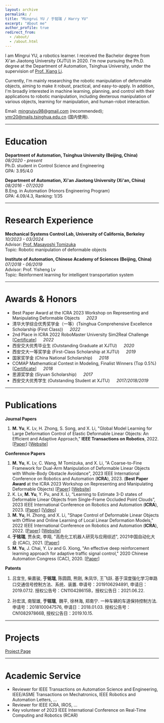 ```yaml
---
layout: archive
permalink: /
title: "Mingrui YU / 于铭瑞 / Harry YU"
excerpt: "About me"
author_profile: true
redirect_from: 
  - /about/
  - /about.html
---
```


I am Mingrui YU, a robotics learner. I received the Bachelor degree from Xi'an Jiaotong University (XJTU) in 2020. I'm now pursuing the Ph.D. degree at the Department of Automation, Tsinghua University, under the supervision of [Prof. Xiang Li](https://sites.google.com/view/homepageoflixiang/home). 

Currently, I'm mainly researching the robotic manipulation of deformable objects, aiming to make it robust, practical, and easy-to-apply. 
In addition, I'm broadly interested in machine learning, planning, and control with their applications to robotic manipulation, including 
dexterous manipulation of various objects, learning for manipulation, and human-robot interaction.


Email: [mingruiyu98@gmail.com](mailto:mingruiyu98@gmail.com) (recommended); [ymr20@mails.tsinghua.edu.cn](mailto:ymr20@mails.tsinghua.edu.cn) (国内使用).

***

Education
======
**Department of Automation, Tsinghua University (Beijing, China)** &emsp; *08/2020 - present*  
Ph.D. student in Control Science and Engineering  
GPA: 3.95/4.0

**Department of Automation, Xi'an Jiaotong University (Xi'an, China)**  &emsp;  *08/2016 - 07/2020*  
B.Eng. in Automation (Honors Engineering Program)  
GPA: 4.09/4.3, Ranking: 1/35

***

Research Experience
======
**Mechanical Systems Control Lab, University of California, Berkeley** &emsp; *10/2023 - 03/2024*  
Advisor: [Prof. Masayoshi Tomizuka](https://me.berkeley.edu/people/masayoshi-tomizuka/)  
Topic: Robotic manipulation of deformable objects  

**Institute of Automation, Chinese Academy of Sciences (Beijing, China)** &emsp; *07/2018 - 06/2019*  
Advisor: Prof. Yisheng Lv  
Topic: Reinforment learning for intelligent transportation system


***

Awards & Honors
======
* Best Paper Award at the ICRA 2023 Workshop on Representing and Manipulating Deformable Objects &emsp; *2023* 
* 清华大学综合优秀奖学金（一等）(Tsinghua Comprehensive Excellence Scholarship (First Class)) &emsp; *2022*  
* 2nd Place in ICRA 2022 RoboMaster University Sim2Real Challenge [[Certificate](https://mingrui-yu.github.io/files/icra22_sim2real_certificate.pdf)] &emsp; *2022*  
* 西安交大优秀毕业生 (Outstanding Graduate at XJTU) &emsp; *2020*   
* 西安交大一等奖学金 (First-Class Scholarship at XJTU) &emsp; *2019*  
* 国家奖学金 (China National Scholarship) &emsp; *2018*  
* COMAP Mathematical Contest in Modeling, Finalist Winners (Top 0.5%) [[Certificate](https://mingrui-yu.github.io/files/mcm_certificate.pdf)] &emsp; *2018*  
* 思源奖学金 (Siyuan Scholarship) &emsp; *2017*  
* 西安交大优秀学生 (Outstanding Student at XJTU) &emsp; *2017/2018/2019*

***

Publications
======

**Journal Papers**
1. **M. Yu**, K. Lv, H. Zhong, S. Song, and X. Li, "Global Model Learning for Large Deformation Control of Elastic Deformable Linear Objects: An Efficient and Adaptive Approach," **IEEE Transactions on Robotics**, 2022. [[Paper](https://arxiv.org/abs/2205.04004)] [[Website](https://mingrui-yu.github.io/shape_control_DLO_2/)]

**Conference Papers**

1. **M. Yu**, K. Lv, C. Wang, M Tomizuka, and X. Li, "A Coarse-to-Fine Framework for Dual-Arm Manipulation of Deformable Linear Objects with Whole-Body Obstacle Avoidance", 2023 IEEE International Conference on Robotics and Automation (**ICRA**), 2023. (**Best Paper Award** at the ICRA 2023 Workshop on Representing and Manipulating Deformable Objects) [[Paper](https://arxiv.org/abs/2209.11145)] [[Website](https://mingrui-yu.github.io/DLO_planning)]
2. K. Lv, **M. Yu**, Y. Pu, and X. Li, “Learning to Estimate 3-D states of Deformable Linear Objects from Single-Frame Occluded Point Clouds”, 2023 IEEE International Conference on Robotics and Automation (**ICRA**), 2023. [[Paper](https://arxiv.org/abs/2210.01433)] [[Video](https://mingrui-yu.github.io/videos/ICRA23_DLO_perception_video.mp4)]
3. **M. Yu**, H. Zhong, and X. Li, "Shape Control of Deformable Linear Objects with Offline and Online Learning of Local Linear Deformation Models," 2022 IEEE International Conference on Robotics and Automation (**ICRA**), 2022. [[Paper](https://arxiv.org/abs/2109.11091)] [[Website](https://mingrui-yu.github.io/shape_control_DLO/)]
4. **于铭瑞**, 贾永奕, 李翔, "高危化工机器人研究与应用综述", 2021中国自动化大会 (CAC), 2021. [[Paper](https://kns.cnki.net/kcms/detail/detail.aspx?dbcode=CPFD&dbname=CPFDTEMP&filename=ZGZN202110001016&uniplatform=NZKPT&v=yTXq56-lHUDzP6r70Wst4lVFGnfv4CHYCDrmjizd_DZaM8yOR4dOTxj5IYdffmtQS2VgAE2EQ9Y%3d)]
5. **M. Yu**, J. Chai, Y. Lv and G. Xiong, "An effective deep reinforcement learning approach for adaptive traffic signal control," 2020 Chinese Automation Congress (CAC), 2020. [[Paper](https://doi.org/10.1109/CAC51589.2020.9327396)]

**Patents**
1. 吕宜生, 柴嘉骏, **于铭瑞**, 陈圆圆, 熊刚, 朱凤华, 王飞跃. 基于深度强化学习单路口交通信号控制方法、系统、装置. 申请号：2019106294891, 申请日：2019.07.12. 授权公告号：CN110428615B，授权公告日：2021.06.22.

1. 孙宏滨, 南智雄, **于铭瑞**, 魏平, 徐林海, 郑南宁. 一种车辆的车道保持控制方法. 申请号：2018100047576, 申请日：2018.01.03. 授权公告号：CN108297866B, 授权公告日：2019.10.15.

***

Projects
======
[Project Page](https://mingrui-yu.github.io/projects)

***

Academic Service
======

* Reviewer for IEEE Transactions on Automation Science and Engineering, IEEE/ASME Transactions on Mechatronics, IEEE Robotics and Automation Letters, ...
* Reviewer for IEEE ICRA, IROS, ...
* Key volunteer of 2023 IEEE International Conference on Real-Time Computing and Robotics (RCAR)



